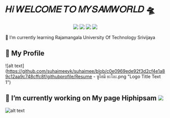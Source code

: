 # 𝐻𝑖 𝑊𝐸𝐿𝐶𝑂𝑀𝐸 𝑇𝑂 𝑀𝑌𝑆𝐴𝑀𝑊𝑂𝑅𝐿𝐷 🛸

<p align="center">
<a href="mailto:suhaime.yk@gmail.com"><img src="https://img.shields.io/badge/-suhaime.yk@gmail.com-D14836?style=flat&logo=Gmail&logoColor=white"/></a>
<a href="https://www.instagram.com/_saemmee_/"><img src="https://img.shields.io/badge/-@_saemmee_-E4405F?style=flat&logo=Instagram&logoColor=white"/></a>
<a href="https://web.facebook.com/suraimee.yk/"><img src="https://img.shields.io/badge/-@Suhâiimëe Yk-1877F2?style=flat&logo=Facebook&logoColor=white"/></a>
<a href="https://www.youtube.com/channel/UCqvtwhXjAJ1pM05ab51BU2Q"><img src="https://img.shields.io/badge/-@Hiphipsam Yk-BD081C?style=flat&logo=Youtube&logoColor=white"/></a>
</p>

🌱 I’m currently learning Rajamangala University Of Technology Srivijaya <br>
## 💬 My Profile <br>
![alt text](https://github.com/suhaimeeyk/suhaimee/blob/c0e0969ede92f3d2cf4e1a89c12aa9c748cffc8f/githubprofile/Resume - ซูไฮมี ยะโกะ.png  "Logo Title Text 1")
## 🔭 I’m currently working on My page Hiphipsam <a href="https://web.facebook.com/hiphipsam"><img src="https://img.shields.io/badge/-@Hiphipsam-1877F2?style=flat&logo=Facebook&logoColor=white"/></a><br>
![alt text](https://github.com/suhaimeeyk/suhaimee/blob/c0e0969ede92f3d2cf4e1a89c12aa9c748cffc8f/githubprofile/page.png "Logo Title Text 1")
<br>

<!--
**suhaimeeyk/suhaimeeyk** is a ✨ _special_ ✨ repository because its `README.md` (this file) appears on your GitHub profile.

Here are some ideas to get you started:

- 🔭 I’m currently working on ...
- 🌱 I’m currently learning ...
- 👯 I’m looking to collaborate on ...
- 🤔 I’m looking for help with ...
- 💬 Ask me about ...
- 📫 How to reach me: ...
- 😄 Pronouns: ...
- ⚡ Fun fact: ...
-->
